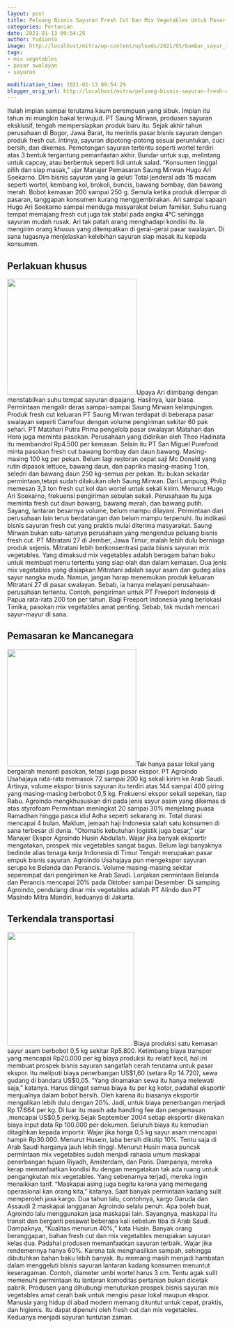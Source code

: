 ```yaml
---
layout: post
title: Peluang Bisnis Sayuran Fresh Cut Dan Mix Vegetables Untuk Pasar Mancanegara
categories: Pertanian
date: 2021-01-13 09:54:29
author: Yudianto
image: http://localhost/mitra/wp-content/uploads/2021/01/Gambar_sayur_1024x680.jpg
tags:
- mix vegetables
- pasar swalayan
- sayuran

modification_time: 2021-01-13 09:54:29
blogger_orig_url: http://localhost/mitra/peluang-bisnis-sayuran-fresh-cut.html
---
```


Itulah impian sampai terutama kaum perempuan yang sibuk. Impian itu tahun ini mungkin bakal terwujud. PT Saung Mirwan, produsen sayuran eksklusif, tengah mempersiapkan produk baru itu. Sejak akhir tahun perusahaan di Bogor, Jawa Barat, itu merintis pasar bisnis sayuran dengan produk fresh cut. Intinya, sayuran dipotong-potong sesuai peruntukan, cuci bersih, dan dikemas.
Pemotongan sayuran tertentu seperti wortel terdiri atas 3 bentuk tergantung pemanfaatan akhir. Bundar untuk sup, melintang untuk capcay, atau berbentuk seperti lidi untuk salad. “Konsumen tinggal pilih dan siap masak,” ujar Manajer Pemasaran Saung Mirwan Hugo Ari Soekarno.
Dlm bisnis sayuran yang ia geluti Total jenderal ada 15 macam seperti wortel, kembang kol, brokoli, buncis, bawang bombay, dan bawang merah. Bobot kemasan 200 sampai 250 g.
Semula ketika produk dilempar di pasaran, tanggapan konsumen kurang menggembirakan. Ari sampai sapaan Hugo Ari Soekarno sampai menduga masyarakat belum familiar. Suhu ruang tempat memajang fresh cut juga tak stabil pada angka 4°C sehingga sayuran mudah rusak.
Ari tak patah arang menghadapi kondisi itu. Ia mengirim orang khusus yang ditempatkan di gerai-gerai pasar swalayan. Di sana tugasnya menjelaskan kelebihan sayuran siap masak itu kepada konsumen.
<h2 id="khusus">Perlakuan khusus</h2>
<a href="http://127.0.0.1/mitra/wp-content/uploads/2021/01/Gambar_vacum_858x768.jpg"><img class="alignleft wp-image-7840" src="http://127.0.0.1/mitra/wp-content/uploads/2021/01/Gambar_vacum_858x768.jpg" alt="" width="297" height="266" /></a>Upaya Ari diimbangi dengan menstabilkan suhu tempat sayuran dipajang. Hasilnya, luar biasa. Permintaan mengalir deras sampai-sampai Saung Mirwan kelimpungan.
Produk fresh cut keluaran PT Saung Mirwan terdapat di beberapa pasar swalayan seperti Carrefour dengan volume pengiriman sekitar 60 pak sehari.
PT Matahari Putra Prima pengelola pasar swalayan Matahari dan Hero juga meminta pasokan. Perusahaan yang didirikan oleh Theo Hadinata itu membandrol Rp4.500 per kemasan.
Selain itu PT San Miguel Purefood minta pasokan fresh cut bawang bombay dan daun bawang. Masing-masing 100 kg per pekan. Belum lagi restoran cepat saji Mc Donald yang rutin dipasok lettuce, bawang daun, dan paprika masing-masing 1 ton, seledri dan bawang daun 250 kg-semua per pekan.
Itu bukan sekadar permintaan,tetapi sudah dilakukan oleh Saung Mirwan. Dari Lampung, Philip memesan 3,3 ton fresh cut kol dan wortel untuk sekali kirim. Menurut Hugo Ari Soekarno, frekuensi pengiriman sebulan sekali.
Perusahaan itu juga meminta fresh cut daun bawang, bawang merah, dan bawang putih. Sayang, lantaran besarnya volume, belum mampu dilayani. Permintaan dari perusahaan lain terus berdatangan dan belum mampu terpenuhi.
Itu indikasi bisnis sayuran fresh cut yang praktis mulai diterima masyarakat. Saung Mirwan bukan satu-satunya perusahaan yang mengendus peluang bisnis fresh cut. PT Mitratani 27 di Jember, Jawa Timur, malah lebih dulu berniaga produk sejenis.
Mitratani lebih berkonsentrasi pada bisnis sayuran mix vegetables. Yang dimaksud mix vegetables adalah beragam bahan baku untuk membuat menu tertentu yang siap olah dan dalam kemasan. Dua jenis mix vegetables yang disiapkan Mitratani adalah sayur asam dan gudeg alias sayur nangka muda.
Namun, jangan harap menemukan produk keluaran Mitratani 27 di pasar swalayan. Sebab, ia hanya melayani perusahaan-perusahaan tertentu. Contoh, pengiriman untuk PT Freeport Indonesia di Papua rata-rata 200 ton per tahun. Bagi Freeport Indonesia yang berlokasi Timika, pasokan mix vegetables amat penting. Sebab, tak mudah mencari sayur-mayur di sana.
<h2 id="Mancanegara">Pemasaran ke Mancanegara</h2>
<a href="http://127.0.0.1/mitra/wp-content/uploads/2021/01/Gambar_label_845x768.jpg"><img class="alignleft wp-image-7842" src="http://127.0.0.1/mitra/wp-content/uploads/2021/01/Gambar_label_845x768.jpg" alt="" width="296" height="269" /></a>Tak hanya pasar lokal yang bergairah menanti pasokan, tetapi juga pasar ekspor. PT Agroindo Usahajaya rata-rata memasok 72 sampai 200 kg sekali kirim ke Arab Saudi. Artinya, volume ekspor bisnis sayuran itu terdiri atas 144 sampai 400 piring yang masing-masing berbobot 0,5 kg. Frekuensi ekspor sekali sepekan, tiap Rabu.
Agroindo mengkhususkan diri pada jenis sayur asam yang dikemas di atas styrofoam
Permintaan meningkat 20 sampai 30% menjelang puasa Ramadhan hingga pasca idul Adha seperti sekarang ini. Total durasi mencapai 4 bulan. Maklum, jemaah haji Indonesia salah satu konsumen di sana terbesar di dunia. “Otomatis kebutuhan logistik juga besar,” ujar Manajer Ekspor Agroindo Husin Abdullah. Wajar jika banyak eksportir mengatakan, prospek mix vegetables sangat bagus.
Belum lagi banyaknya bedinde alias tenaga kerja Indonesia di Timur Tengah merupakan pasar empuk bisnis sayuran. Agroindo Usahajaya pun mengekspor sayuran serupa ke Belanda dan Perancis. Volume masing-masing sekitar seperempat dari pengiriman ke Arab Saudi.
Lonjakan permintaan Belanda dan Perancis mencapai 20% pada Oktober sampai Desember. Di samping Agroindo, pendulang dinar mix vegetables adalah PT Alindo dan PT Masindo Mitra Mandiri, keduanya di Jakarta.
<h2 id="transportasi">Terkendala transportasi</h2>
<a href="http://127.0.0.1/mitra/wp-content/uploads/2021/01/Gambar_label1_855x768.jpg"><img class="alignleft wp-image-7841" src="http://127.0.0.1/mitra/wp-content/uploads/2021/01/Gambar_label1_855x768.jpg" alt="" width="291" height="261" /></a>Biaya produksi satu kemasan sayur asam berbobot 0,5 kg sekitar Rp5.800. Ketimbang biaya transpor yang mencapai Rp20.000 per kg biaya produksi itu relatif kecil, hal ini membuat prospek bisnis sayuran sangatlah cerah terutama untuk pasar ekspor.
Itu meliputi biaya penerbangan US$1,60 (setara Rp 14.720), sewa gudang di bandara US$0,05. “Yang dinamakan sewa itu hanya melewati saja,” katanya. Harus diingat semua biaya itu per kg kotor, padahal eksportir menjualnya dalam bobot bersih. Oleh karena itu biasanya eksportir mengalikan lebih dulu dengan 20%.
Jadi, untuk biaya penerbangan menjadi Rp 17.664 per kg. Di luar itu masih ada handling fee dan pengemasan ,mencapai US$0,5 perkg.Sejak September 2004 setiap eksportir dikenakan biaya input data Rp 100.000 per dokumen.
Seluruh biaya itu kemudian ditagihkan kepada importir. Wajar jika harga 0,5 kg sayur asam mencapai hampir Rp30.000. Menurut Husein, laba bersih dikutip 10%. Tentu saja di Arab Saudi harganya jauh lebih tinggi.
Menurut Husin masa puncak permintaan mix vegetables sudah menjadi rahasia umum maskapai penerbangan tujuan Riyadh, Amsterdam, dan Paris. Dampanya, mereka kerap memanfaatkan kondisi itu dengan mengatakan tak ada ruang untuk pengangkutan mix vegetables. Yang sebenarnya terjadi, mereka ingin menaikkan tarif. “Maskapai asing juga begitu karena yang memegang operasional kan orang kita,” katanya.
Saat banyak permintaan kadang sulit memperoleh jasa kargo. Dua tahun lalu, contohnya, kargo Garuda dan Assaudi 2 maskapai langganan Agroindo selalu penuh. Apa boleh buat, Agroindo lalu menggunakan jasa maskapai lain. Sayangnya, maskapai itu transit dan berganti pesawat beberapa kali sebelum tiba di Arab Saudi. Dampaknya, “Kualitas menurun 40%,” kata Husin.
Banyak orang beranggapan, bahan fresh cut dan mix vegetables merupakan sayuran kelas dua. Padahal produsen memanfaatkan sayuran terbaik. Wajar jika rendemennya hanya 60%. Karena tak menghasilkan sampah, sehingga dibutuhkan bahan baku lebih banyak.
Itu memang masih menjadi hambatan dalam menggeluti bisnis sayuran lantaran kadang konsumen menuntut keseragaman. Contoh, diameter umbi wortel harus 3 cm. Tentu agak sulit memenuhi permintaan itu lantaran komoditas pertanian bukan dicetak pabrik.
Produsen yang dihubungi menuturkan prospek bisnis sayuran mix vegetables amat cerah baik untuk mengisi pasar lokal maupun ekspor. Manusia yang hidup di abad modern memang dituntut untuk cepat, praktis, dan higienis. Itu dapat dipenuhi oleh fresh cut dan mix vegetables. Keduanya menjadi sayuran tuntutan zaman.

